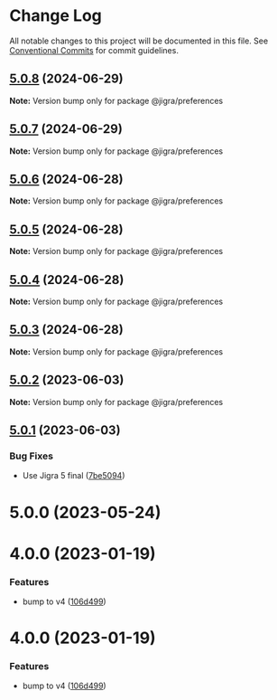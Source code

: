 # Change Log

All notable changes to this project will be documented in this file.
See [Conventional Commits](https://conventionalcommits.org) for commit guidelines.

## [5.0.8](https://github.com/familyjs/jigra-plugins/compare/@jigra/preferences@5.0.7...@jigra/preferences@5.0.8) (2024-06-29)

**Note:** Version bump only for package @jigra/preferences

## [5.0.7](https://github.com/familyjs/jigra-plugins/compare/@jigra/preferences@5.0.6...@jigra/preferences@5.0.7) (2024-06-29)

**Note:** Version bump only for package @jigra/preferences

## [5.0.6](https://github.com/familyjs/jigra-plugins/compare/@jigra/preferences@5.0.5...@jigra/preferences@5.0.6) (2024-06-28)

**Note:** Version bump only for package @jigra/preferences

## [5.0.5](https://github.com/familyjs/jigra-plugins/compare/@jigra/preferences@5.0.4...@jigra/preferences@5.0.5) (2024-06-28)

**Note:** Version bump only for package @jigra/preferences

## [5.0.4](https://github.com/familyjs/jigra-plugins/compare/@jigra/preferences@5.0.3...@jigra/preferences@5.0.4) (2024-06-28)

**Note:** Version bump only for package @jigra/preferences

## [5.0.3](https://github.com/familyjs/jigra-plugins/compare/@jigra/preferences@5.0.2...@jigra/preferences@5.0.3) (2024-06-28)

**Note:** Version bump only for package @jigra/preferences

## [5.0.2](https://github.com/familyjs/jigra-plugins/compare/@jigra/preferences@5.0.1...@jigra/preferences@5.0.2) (2023-06-03)

**Note:** Version bump only for package @jigra/preferences

## [5.0.1](https://github.com/familyjs/jigra-plugins/compare/@jigra/preferences@5.0.0...@jigra/preferences@5.0.1) (2023-06-03)

### Bug Fixes

- Use Jigra 5 final ([7be5094](https://github.com/familyjs/jigra-plugins/commit/7be509425c5cc9f21b1f9e78794b2c6b76ca7702))

# 5.0.0 (2023-05-24)

# 4.0.0 (2023-01-19)

### Features

- bump to v4 ([106d499](https://github.com/familyjs/jigra-plugins/commit/106d49991e82a0505a82571530b73fcda020e7e4))

# 4.0.0 (2023-01-19)

### Features

- bump to v4 ([106d499](https://github.com/navify/jigra-plugins/commit/106d49991e82a0505a82571530b73fcda020e7e4))
